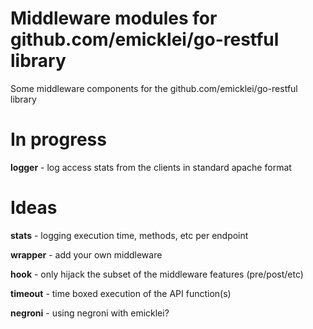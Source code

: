 # Middleware modules for github.com/emicklei/go-restful library

Some middleware components for the github.com/emicklei/go-restful library

# In progress
**logger** - log access stats from the clients in standard apache format

# Ideas
**stats** - logging execution time, methods, etc per endpoint

**wrapper** - add your own middleware

**hook** - only hijack the subset of the middleware features (pre/post/etc)

**timeout** - time boxed execution of the API function(s)

**negroni** - using negroni with emicklei?